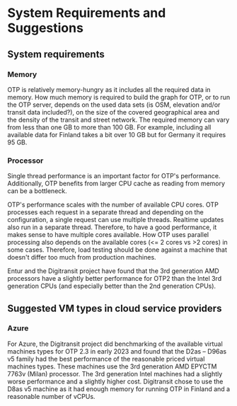 # System Requirements and Suggestions

## System requirements

### Memory

OTP is relatively memory-hungry as it includes all the required data in memory. How much memory is required to build the graph for OTP, or to run the OTP server, depends on the used data sets (is OSM, elevation and/or transit data included?), on the size of the covered geographical area and the density of the transit and street network. The required memory can vary from less than one GB to more than 100 GB. For example, including all available data for Finland takes a bit over 10 GB but for Germany it requires 95 GB.

### Processor

Single thread performance is an important factor for OTP's performance. Additionally, OTP benefits from larger CPU cache as reading from memory can be a bottleneck.

OTP's performance scales with the number of available CPU cores. OTP processes each request in a separate thread and depending on the configuration, a single request can use multiple threads. Realtime updates also run in a separate thread. Therefore, to have a good performance, it makes sense to have multiple cores available. How OTP uses parallel processing also depends on the available cores (<= 2 cores vs >2 cores) in some cases. Therefore, load testing should be done against a machine that doesn't differ too much from production machines.

Entur and the Digitransit project have found that the 3rd generation AMD processors have a slightly better performance for OTP2 than the Intel 3rd generation CPUs (and especially better than the 2nd generation CPUs).

## Suggested VM types in cloud service providers

### Azure

For Azure, the Digitransit project did benchmarking of the available virtual machines types for OTP 2.3 in early 2023 and found that the D2as – D96as v5 family had the best performance of the reasonable priced virtual machines types. These machines use the 3rd generation AMD EPYCTM 7763v (Milan) processor. The 3rd generation Intel machines had a slightly worse performance and a slightly higher cost. Digitransit chose to use the D8as v5 machine as it had enough memory for running OTP in Finland and a reasonable number of vCPUs.
